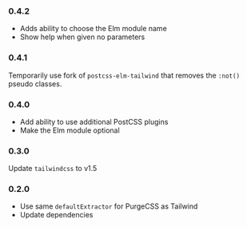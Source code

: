 ### 0.4.2

- Adds ability to choose the Elm module name
- Show help when given no parameters


### 0.4.1

Temporarily use fork of `postcss-elm-tailwind` that removes the `:not()` pseudo classes.


### 0.4.0

- Add ability to use additional PostCSS plugins
- Make the Elm module optional


### 0.3.0

Update `tailwindcss` to v1.5


### 0.2.0

- Use same `defaultExtractor` for PurgeCSS as Tailwind
- Update dependencies
